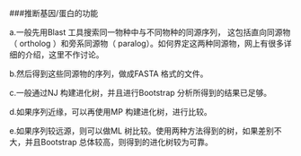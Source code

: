 ###推断基因/蛋白的功能

a.一般先用Blast 工具搜索同一物种中与不同物种的同源序列， 这包括直向同源物（ ortholog ）和旁系同源物（ paralog）。如何界定这两种同源物，网上有很多详细的介绍，这里不作讨论。

b.然后得到这些同源物的序列，做成FASTA 格式的文件。

c.一般通过NJ 构建进化树，并且进行Bootstrap 分析所得到的结果已足够。

d.如果序列近缘，可以再使用MP 构建进化树，进行比较。

e.如果序列较远源，则可以做ML 树比较。使用两种方法得到的树，如果差别不大，并且Bootstrap 总体较高，则得到的进化树较为可靠。

